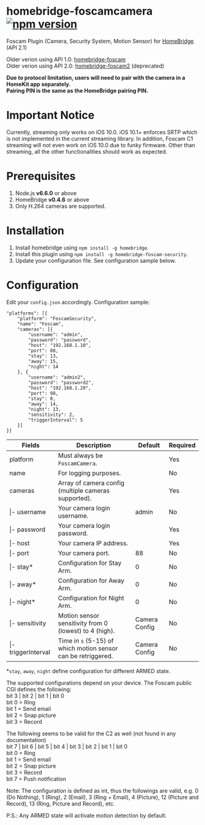 # homebridge-foscamcamera [![npm version](https://badge.fury.io/js/homebridge-foscamcamera.svg)](https://badge.fury.io/js/homebridge-foscamcamera)
Foscam Plugin (Camera, Security System, Motion Sensor) for [HomeBridge](https://github.com/nfarina/homebridge) (API 2.1)

Older verion using API 1.0: [homebridge-foscam](https://github.com/rooi/homebridge-foscam)<br>
Older verion using API 2.0: [homebridge-foscam2](https://github.com/luisiam/homebridge-foscam2) (deprecated)

**Due to protocol limitation, users will need to pair with the camera in a HomeKit app separately.<br>**
**Pairing PIN is the same as the HomeBridge pairing PIN.**

# Important Notice
Currently, streaming only works on iOS 10.0. iOS 10.1+ enforces SRTP which is not implemented in the current streaming library. In addition, Foscam C1 streaming will not even work on iOS 10.0 due to funky firmware. Other than streaming, all the other functionalities should work as expected.

# Prerequisites
1. Node.js **v6.6.0** or above
2. HomeBridge **v0.4.6** or above
3. Only H.264 cameras are supported.

# Installation
1. Install homebridge using `npm install -g homebridge`.
2. Install this plugin using `npm install -g homebridge-foscam-security`.
3. Update your configuration file. See configuration sample below.

# Configuration
Edit your `config.json` accordingly. Configuration sample:
```
"platforms": [{
    "platform": "FoscamSecurity",
    "name": "Foscam",
    "cameras": [{
        "username": "admin",
        "password": "password",
        "host": "192.168.1.10",
        "port": 88,
        "stay": 13,
        "away": 15,
        "night": 14
    }, {
        "username": "admin2",
        "password": "password2",
        "host": "192.168.1.20",
        "port": 98,
        "stay": 0,
        "away": 14,
        "night": 13,
        "sensitivity": 2,
        "triggerInterval": 5
    }]
}]

```

| Fields               | Description                                                   | Default       | Required |
|----------------------|---------------------------------------------------------------|---------------|----------|
| platform             | Must always be `FoscamCamera`.                                |               | Yes      |
| name                 | For logging purposes.                                         |               | No       |
| cameras              | Array of camera config (multiple cameras supported).          |               | Yes      |
| \|- username         | Your camera login username.                                   | admin         | No       |
| \|- password         | Your camera login password.                                   |               | Yes      |
| \|- host             | Your camera IP address.                                       |               | Yes      |
| \|- port             | Your camera port.                                             | 88            | No       |
| \|- stay\*           | Configuration for Stay Arm.                                   | 0             | No       |
| \|- away\*           | Configuration for Away Arm.                                   | 0             | No       |
| \|- night\*          | Configuration for Night Arm.                                  | 0             | No       |
| \|- sensitivity      | Motion sensor sensitivity from 0 (lowest) to 4 (high).        | Camera Config | No       |
| \|- triggerInterval  | Time in `s` (5-15) of which motion sensor can be retriggered. | Camera Config | No       |

\*`stay`, `away`, `night` define configuration for different ARMED state.

The supported configurations depend on your device. The Foscam public CGI defines the following:<br>
bit 3 | bit 2 | bit 1 | bit 0<br>
bit 0 = Ring<br>
bit 1 = Send email<br>
bit 2 = Snap picture<br>
bit 3 = Record

The following seems to be valid for the C2 as well (not found in any documentation)<br>
bit 7 | bit 6 | bit 5 | bit 4 | bit 3 | bit 2 | bit 1 | bit 0<br>
bit 0 = Ring<br>
bit 1 = Send email<br>
bit 2 = Snap picture<br>
bit 3 = Record<br>
bit 7 = Push notification

Note: The configuration is defined as int, thus the followings are valid, e.g. 0 (Do Nothing), 1 (Ring), 2 (Email), 3 (Ring + Email), 4 (Picture), 12 (Picture and Record), 13 (Ring, Picture and Record), etc.

P.S.: Any ARMED state will activate motion detection by default.
